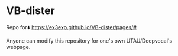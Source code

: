 # VB-dister
Repo for⬇️
https://ex3exp.github.io/VB-dister/pages/#

Anyone can modify this repository for one's own UTAU/Deepvocal's webpage.
